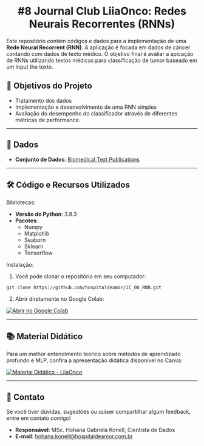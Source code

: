 ## <h1 align="center"> #8 Journal Club LiiaOnco: Redes Neurais Recorrentes (RNNs) </h1>

Este repositório contém códigos e dados para a implementação de uma **Rede Neural Recorrent (RNN)**. 
A aplicação é focada em dados de câncer contando com dados de texto médico.
O objetivo final é avaliar a apicação de RNNs utilizando textos médicas para classificação de tumor baseado em um input the texto.

## 📌 Objetivos do Projeto

- Tratamento dos dados 
- Implementação e desenvolvimento de uma RNN simples
- Avaliação do desempenho do classificador através de diferentes métricas de performance.
---
## 📂 Dados

- **Conjunto de Dados**: [Biomedical Text Publications](https://www.kaggle.com/datasets/falgunipatel19/biomedical-text-publication-classification)
---
## 🛠️ Código e Recursos Utilizados

Bibliotecas:
- **Versão do Python**: 3.8.3
- **Pacotes**:
  - Numpy
  - Matplotlib
  - Seaborn
  - Sklearn
  - Tensorflow

Instalação:
1. Você pode clonar o repositório em seu computador:
```
git clone https://github.com/hospitaldeamor/JC_08_RNN.git
```
2. Abrir diretamente no Google Colab:

[![Abrir no Google Colab](https://colab.research.google.com/assets/colab-badge.svg)](https://colab.research.google.com/drive/1tstGiOLpyrG3X1V901IV4sO2hi0RTx-V?usp=sharing)

---
## 📚 **Material Didático**

Para um melhor entendimento teórico sobre métodos de aprendizado profundo e MLP, confira a apresentação didática disponível no Canva: 

[![Material Didático - LiiaOnco](https://camo.githubusercontent.com/b33cc3e1cd2ab321366232df2d58de96284f7b552582495bfbd8241f2e32dbed/68747470733a2f2f696d672e736869656c64732e696f2f62616467652f43616e76612d41627269725f4d6174657269616c2d626c75653f7374796c653d666f722d7468652d6261646765266c6f676f3d63616e7661)](https://www.canva.com/design/DAGfikui0oM/tBLiBPLMdNNL7Fli4pB4-g/view?utm_content=DAGfikui0oM&utm_campaign=designshare&utm_medium=link2&utm_source=uniquelinks&utlId=hfca2985476)

---
## 💬 **Contato**

Se você tiver dúvidas, sugestões ou quiser compartilhar algum feedback, entre em contato comigo!

- **Responsável**: MSc. Hohana Gabriela Konell, Cientista de Dados
- **E-mail**: [hohana.konell@hospitaldeamor.com.br](mailto:hohana.konell@hospitaldeamor.com.br)



